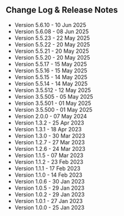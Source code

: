 ## Change Log & Release Notes

* Version 5.6.10 - 10 Jun 2025
* Version 5.6.08 - 08 Jun 2025
* Version 5.5.23 - 22 May 2025
* Version 5.5.22 - 20 May 2025
* Version 5.5.21 - 20 May 2025
* Version 5.5.20 - 20 May 2025
* Version 5.5.17 - 15 May 2025
* Version 5.5.16 - 15 May 2025
* Version 5.5.15 - 14 May 2025
* Version 5.5.14 - 14 May 2025
* Version 3.5.512 - 12 May 2025
* Version 3.5.505 - 05 May 2025
* Version 3.5.501 - 01 May 2025
* Version 3.5.500 - 01 May 2025
* Version 2.0.0 - 07 May 2024
* Version 1.3.2 - 25 Apr 2023
* Version 1.3.1 - 18 Apr 2023
* Version 1.3.0 - 30 Mar 2023
* Version 1.2.7 - 27 Mar 2023
* Version 1.2.6 - 24 Mar 2023
* Version 1.1.5 - 07 Mar 2023
* Version 1.1.2 - 23 Feb 2023
* Version 1.1.1 - 17 Feb 2023
* Version 1.1.0 - 14 Feb 2023
* Version 1.0.6 - 30 Jan 2023
* Version 1.0.5 - 29 Jan 2023
* Version 1.0.2 - 29 Jan 2023
* Version 1.0.1 - 27 Jan 2023
* Version 1.0.0 - 25 Jan 2023